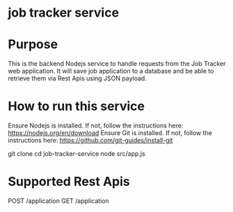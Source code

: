 # job tracker service

# Purpose

This is the backend Nodejs service to handle requests from the Job Tracker web application.
It will save job application to a database and be able to retrieve them via Rest Apis using JSON payload.

# How to run this service
Ensure Nodejs is installed. If not, follow the instructions here: https://nodejs.org/en/download 
Ensure Git is installed. If not, follow the instructions here: https://github.com/git-guides/install-git

git clone <repo-url>
cd job-tracker-service
node src/app.js

# Supported Rest Apis

POST /application
GET /application

